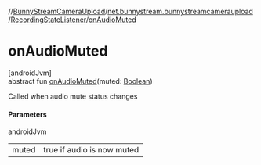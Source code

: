 //[BunnyStreamCameraUpload](../../../index.md)/[net.bunnystream.bunnystreamcameraupload](../index.md)/[RecordingStateListener](index.md)/[onAudioMuted](on-audio-muted.md)

# onAudioMuted

[androidJvm]\
abstract fun [onAudioMuted](on-audio-muted.md)(muted: [Boolean](https://kotlinlang.org/api/latest/jvm/stdlib/kotlin-stdlib/kotlin/-boolean/index.html))

Called when audio mute status changes

#### Parameters

androidJvm

| | |
|---|---|
| muted | true if audio is now muted |

